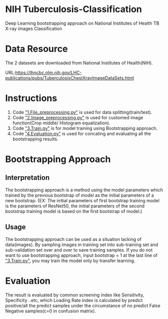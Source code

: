 # NIH Tuberculosis-Classification
Deep Learning bootstrapping approach on National Institutes of Health TB X-ray images Classification

# Data Resource
The 2 datasets are downloaded from National Institutes of Health(NIH).

URL:https://lhncbc.nlm.nih.gov/LHC-publications/pubs/TuberculosisChestXrayImageDataSets.html

# Instructions
1. Code ["1.File_preprocessing.py"](https://github.com/xup6YJ/Tuberculosis-Classification/blob/main/TB_Example/1.File_preprocessing.py) is used for data splitting(train/test).
2. Code ["2.Image_preprocessing.py"](https://github.com/xup6YJ/Tuberculosis-Classification/blob/main/TB_Example/2.Image_preprocessing.py) is used for customed image function(Crop middle/ Histogram equalization).
3. Code ["3.Train.py"](https://github.com/xup6YJ/Tuberculosis-Classification/blob/main/TB_Example/3.Train.py) is for model training using Bootstrapping approach.
4. Code ["4.Evaluation.py"](https://github.com/xup6YJ/Tuberculosis-Classification/blob/main/TB_Example/4.Evaluation.py) is used for concating and evaluating all the bootstrapping results.

# Bootstrapping Approach
Interpretation
---
The bootstrapping approach is a method using the model parameters which trained by the previous bootstrap of model as the initial parameters of a new bootstrap.
(EX: The initial parameters of first bootstrap training model is the parameters of ResNet50, the initial parameters of the second bootstrap training model is based on the first bootstrap of model.)

Usage
---
The bootstrapping approach can be used as a situation lacking of data(images). By sampling images in training set into sub-training set and sub-validation set over and over to save training samples. If you do not want to use bootstrapping approach, input bootstrap = 1 at the last line of ["3.Train.py"](https://github.com/xup6YJ/Tuberculosis-Classification/blob/main/TB_Example/3.Train.py), you may train the model only by transfer learning.

# Evaluation
The result is evaluated by common screening index like Sensitivity, Specificity ..etc, which Loading Rate index is calculated by predict positive/all the predict samples under the circumstance of no predict False Negative samples(c=0 in confusion matrix).
